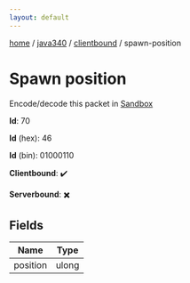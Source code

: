 ```yaml
---
layout: default
---
```


[home](/)  /  [java340](/protocol/java340)  /  [clientbound](/protocol/java340/clientbound)  /  spawn-position

# Spawn position

Encode/decode this packet in [Sandbox](../../../sandbox/java340#Clientbound.SpawnPosition)

**Id**: 70

**Id** (hex): 46

**Id** (bin): 01000110

**Clientbound**: ✔️

**Serverbound**: ✖️

## Fields

Name | Type
---|---
position | ulong
